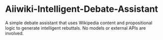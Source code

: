 # Aiiwiki-Intelligent-Debate-Assistant
A simple debate assistant that uses Wikipedia content and propositional logic to generate intelligent rebuttals. No models or external APIs are involved.

